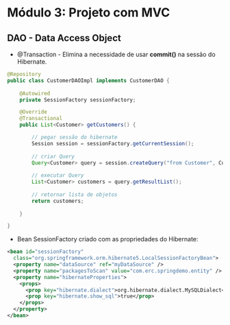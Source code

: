 # Módulo 3: Projeto com MVC

## DAO - Data Access Object

- @Transaction - Elimina a necessidade de usar **commit()** na sessão do Hibernate.

```java
@Repository
public class CustomerDAOImpl implements CustomerDAO {
	
	@Autowired
	private SessionFactory sessionFactory;

	@Override
	@Transactional
	public List<Customer> getCustomers() {

		// pegar sessão do hibernate
		Session session = sessionFactory.getCurrentSession();
		
		// criar Query
		Query<Customer> query = session.createQuery("from Customer", Customer.class);
		
		// executar Query
		List<Customer> customers = query.getResultList();
		
		// retornar lista de objetos
		return customers;
		
	}

}
```
- Bean SessionFactory criado com as propriedades do Hibernate:

```xml
<bean id="sessionFactory"
  class="org.springframework.orm.hibernate5.LocalSessionFactoryBean">
  <property name="dataSource" ref="myDataSource" />
  <property name="packagesToScan" value="com.erc.springdemo.entity" />
  <property name="hibernateProperties">
    <props>
      <prop key="hibernate.dialect">org.hibernate.dialect.MySQLDialect</prop>
      <prop key="hibernate.show_sql">true</prop>
    </props>
  </property>
</bean>	
```
